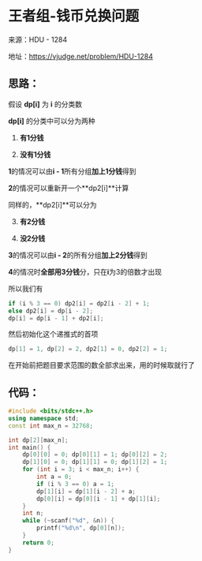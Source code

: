 # 王者组-钱币兑换问题

来源：HDU - 1284

地址：https://vjudge.net/problem/HDU-1284

## 思路：

假设 **dp\[i\]** 为 **i** 的分类数

**dp\[i\]** 的分类中可以分为两种

1. **有1分钱**

2. **没有1分钱**

**1**的情况可以由**i - 1**所有分组**加上1分钱**得到

**2**的情况可以重新开一个**dp2\[i\]**计算

同样的，**dp2\[i\]**可以分为

3. **有2分钱**

4. **没2分钱**

**3**的情况可以由**i - 2**的所有分组**加上2分钱**得到

**4**的情况时**全部用3分钱**分，只在**i**为3的倍数才出现

所以我们有

```cpp
if (i % 3 == 0) dp2[i] = dp2[i - 2] + 1;
else dp2[i] = dp[i - 2];
dp[i] = dp[i - 1] + dp2[i];
```

然后初始化这个递推式的首项

```cpp
dp[1] = 1, dp[2] = 2, dp2[1] = 0, dp2[2] = 1;
```

在开始前把题目要求范围的数全部求出来，用的时候取就行了

## 代码：

```cpp
#include <bits/stdc++.h>
using namespace std;
const int max_n = 32768;

int dp[2][max_n];
int main() {
    dp[0][0] = 0; dp[0][1] = 1; dp[0][2] = 2;
    dp[1][0] = 0; dp[1][1] = 0; dp[1][2] = 1;
    for (int i = 3; i < max_n; i++) {
        int a = 0;
        if (i % 3 == 0) a = 1;
        dp[1][i] = dp[1][i - 2] + a;
        dp[0][i] = dp[0][i - 1] + dp[1][i];
    }
    int n;
    while (~scanf("%d", &n)) {
        printf("%d\n", dp[0][n]);
    }
    return 0;
}
```